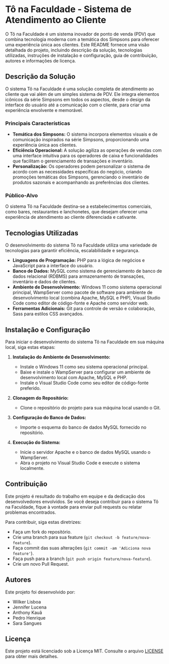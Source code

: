 # Tô na Faculdade - Sistema de Atendimento ao Cliente

O Tô na Faculdade é um sistema inovador de ponto de venda (PDV) que combina tecnologia moderna com a temática dos Simpsons para oferecer uma experiência única aos clientes. Este README fornece uma visão detalhada do projeto, incluindo descrição da solução, tecnologias utilizadas, instruções de instalação e configuração, guia de contribuição, autores e informações de licença.

## Descrição da Solução

O sistema Tô na Faculdade é uma solução completa de atendimento ao cliente que vai além de um simples sistema de PDV. Ele integra elementos icônicos da série Simpsons em todos os aspectos, desde o design da interface do usuário até a comunicação com o cliente, para criar uma experiência envolvente e memorável.

### Principais Características

- **Temática dos Simpsons:** O sistema incorpora elementos visuais e de comunicação inspirados na série Simpsons, proporcionando uma experiência única aos clientes.
- **Eficiência Operacional:** A solução agiliza as operações de vendas com uma interface intuitiva para os operadores de caixa e funcionalidades que facilitam o gerenciamento de transações e inventário.
- **Personalização:** Os operadores podem personalizar o sistema de acordo com as necessidades específicas do negócio, criando promoções temáticas dos Simpsons, gerenciando o inventário de produtos sazonais e acompanhando as preferências dos clientes.

### Público-Alvo

O sistema Tô na Faculdade destina-se a estabelecimentos comerciais, como bares, restaurantes e lanchonetes, que desejam oferecer uma experiência de atendimento ao cliente diferenciada e cativante.

## Tecnologias Utilizadas

O desenvolvimento do sistema Tô na Faculdade utiliza uma variedade de tecnologias para garantir eficiência, escalabilidade e segurança.

- **Linguagens de Programação:** PHP para a lógica de negócios e JavaScript para a interface do usuário.
- **Banco de Dados:** MySQL como sistema de gerenciamento de banco de dados relacional (RDBMS) para armazenamento de transações, inventário e dados de clientes.
- **Ambiente de Desenvolvimento:** Windows 11 como sistema operacional principal, WampServer como pacote de software para ambiente de desenvolvimento local (combina Apache, MySQL e PHP), Visual Studio Code como editor de código-fonte e Apache como servidor web.
- **Ferramentas Adicionais:** Git para controle de versão e colaboração, Sass para estilos CSS avançados.

## Instalação e Configuração

Para iniciar o desenvolvimento do sistema Tô na Faculdade em sua máquina local, siga estas etapas:

1. **Instalação do Ambiente de Desenvolvimento:**
   - Instale o Windows 11 como seu sistema operacional principal.
   - Baixe e instale o WampServer para configurar um ambiente de desenvolvimento local com Apache, MySQL e PHP.
   - Instale o Visual Studio Code como seu editor de código-fonte preferido.

2. **Clonagem do Repositório:**
   - Clone o repositório do projeto para sua máquina local usando o Git.

3. **Configuração do Banco de Dados:**
   - Importe o esquema do banco de dados MySQL fornecido no repositório.

4. **Execução do Sistema:**
   - Inicie o servidor Apache e o banco de dados MySQL usando o WampServer.
   - Abra o projeto no Visual Studio Code e execute o sistema localmente.

## Contribuição

Este projeto é resultado do trabalho em equipe e da dedicação dos desenvolvedores envolvidos. Se você deseja contribuir para o sistema Tô na Faculdade, fique à vontade para enviar pull requests ou relatar problemas encontrados.

Para contribuir, siga estas diretrizes:
- Faça um fork do repositório.
- Crie uma branch para sua feature (`git checkout -b feature/nova-feature`).
- Faça commit das suas alterações (`git commit -am 'Adiciona nova feature'`).
- Faça push para a branch (`git push origin feature/nova-feature`).
- Crie um novo Pull Request.

## Autores

Este projeto foi desenvolvido por:

- Wilker Lisboa
- Jennifer Lucena
- Anthony Kauã
- Pedro Henrique
- Sara Sangues

## Licença

Este projeto está licenciado sob a Licença MIT. Consulte o arquivo [LICENSE](LICENSE) para obter mais detalhes.
